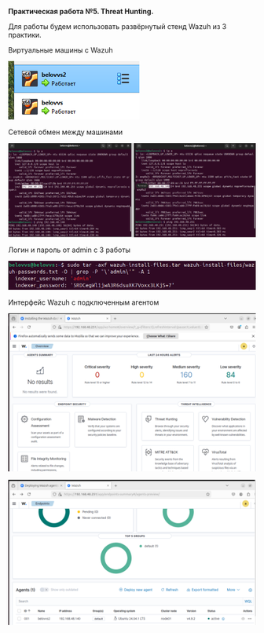 **Практическая работа №5. Threat Hunting.**

Для работы будем использовать развёрнутый стенд Wazuh из 3 практики.

Виртуальные машины с Wazuh

![Image alt](https://github.com/V0vochka/SSSL/blob/main/praktika5/images/1.png)

Сетевой обмен между машинами

![Image alt](https://github.com/V0vochka/SSSL/blob/main/praktika5/images/2.png)

Логин и пароль от admin с 3 работы

![Image alt](https://github.com/V0vochka/SSSL/blob/main/praktika5/images/3.png)

Интерфейс Wazuh c подключенным агентом

![Image alt](https://github.com/V0vochka/SSSL/blob/main/praktika5/images/5.png)

![Image alt](https://github.com/V0vochka/SSSL/blob/main/praktika5/images/4.png)

